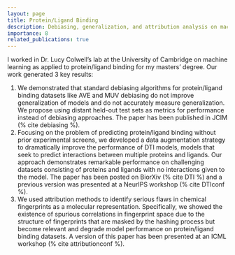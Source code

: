 ```yaml
---
layout: page
title: Protein/Ligand Binding
description: Debiasing, generalization, and attribution analysis on machine learning models (Dr. Lucy Colwell, University of Cambridge)
importance: 8
related_publications: true
---
```


I worked in Dr. Lucy Colwell’s lab at the University of Cambridge on machine learning as applied to protein/ligand binding for my masters’ degree. Our work generated 3 key results:

1. We demonstrated that standard debiasing algorithms for protein/ligand binding datasets like AVE and MUV debiasing do not improve generalization of models and do not accurately measure generalization. We propose using distant held-out test sets as metrics for performance instead of debiasing approaches. The paper has been published in JCIM (% cite debiasing %).
2. Focusing on the problem of predicting protein/ligand binding without prior experimental screens, we developed a data augmentation strategy to dramatically improve the performance of DTI models, models that seek to predict interactions between multiple proteins and ligands. Our approach demonstrates remarkable performance on challenging datasets consisting of proteins and ligands with no interactions given to the model. The paper has been posted on BiorXiv (% cite DTI %) and a previous version was presented at a NeurIPS workshop (% cite DTIconf %).
3. We used attribution methods to identify serious flaws in chemical fingerprints as a molecular representation. Specifically, we showed the existence of spurious correlations in fingerprint space due to the structure of fingerprints that are masked by the hashing process but become relevant and degrade model performance on protein/ligand binding datasets. A version of this paper has been presented at an ICML workshop (% cite attributionconf %).
